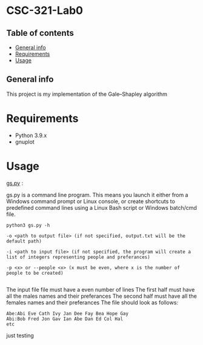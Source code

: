 # CSC-321-Lab0

## Table of contents
* [General info](#general-info)
* [Requirements](#Reqirements)
* [Usage](#Usage)


## General info
This project is my implementation of the Gale–Shapley algorithm

# Requirements
* Python 3.9.x
* gnuplot 



# Usage 
 [gs.py](https://github.com/PurpleVS/CSC-321-/blob/main/gs.py) :

 gs.py is a command line program. This means you launch it either from a Windows command prompt or Linux console, or create shortcuts to predefined command lines using a Linux Bash script or Windows batch/cmd file.

```
python3 gs.py -h 

-o <path to output file> (if not specified, output.txt will be the default path)

-i <path to input file> (if not specified, the program will create a list of integers representing people and preferances)

-p <x> or --people <x> (x must be even, where x is the number of people to be created)


```


The input file file must have a even number of lines
The first half must have all the males names and their preferances
The second half must have all the females names and their preferances
The file should look as follows:

```
Abe:Abi Eve Cath Ivy Jan Dee Fay Bea Hope Gay 
Abi:Bob Fred Jon Gav Ian Abe Dan Ed Col Hal
etc
```

just testing